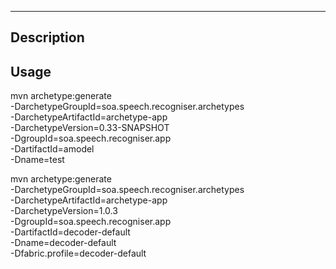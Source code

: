 ---

## Description


## Usage

mvn archetype:generate \
   -DarchetypeGroupId=soa.speech.recogniser.archetypes \
   -DarchetypeArtifactId=archetype-app \
   -DarchetypeVersion=0.33-SNAPSHOT \
   -DgroupId=soa.speech.recogniser.app \
   -DartifactId=amodel \
   -Dname=test

mvn archetype:generate \
   -DarchetypeGroupId=soa.speech.recogniser.archetypes \
   -DarchetypeArtifactId=archetype-app \
   -DarchetypeVersion=1.0.3 \
   -DgroupId=soa.speech.recogniser.app \
   -DartifactId=decoder-default \
   -Dname=decoder-default \
   -Dfabric.profile=decoder-default

